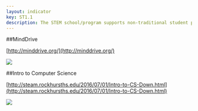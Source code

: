 ```yaml
---
layout: indicator
key: ST1.1
description: The STEM school/program supports non-traditional student participation through outreach to groups often underrepresented in STEM program areas.
---
```

##MindDrive


[http://minddrive.org/](http://minddrive.org/)

<div class="flex-wrapper">
  <img src="{{ site.baseurl }}/img/indicators/st1.1a.jpg">
</div>

##Intro to Computer Science

[http://steam.rockhursths.edu/2016/07/01/Intro-to-CS-Down.html](http://steam.rockhursths.edu/2016/07/01/Intro-to-CS-Down.html)

<div class="flex-wrapper">
  <img src="{{ site.baseurl }}/img/indicators/st1.1b.jpg">
</div>


